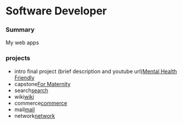 # Software Developer
### Summary
My web apps
### projects
- intro final project (brief description and youtube url)[Mental Health Friendly](https://youtu.be/jlg6HBfeNPY)
- capstone[For Maternity](https://youtu.be/XCYNbJiLoLc)
- search[search](https://youtu.be/KeuVnRVTVdk)
- wiki[wiki](https://youtu.be/Uh2XZtahWow)
- commerce[commerce](https://youtu.be/OMKejzLp_oI)
- mail[mail](https://youtu.be/tXXOJGI3h70)
- network[network](https://youtu.be/9DX5MGQJwzk)


